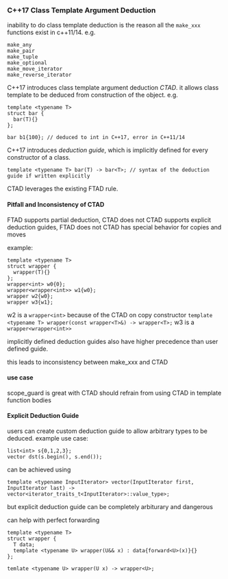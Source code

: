 ### C++17 Class Template Argument Deduction
inability to do class template deduction is the reason all the `make_xxx` functions exist in c++11/14. e.g.

```
make_any
make_pair
make_tuple
make_optional
make_move_iterator
make_reverse_iterator
```

C++17 introduces class template argument deduction *CTAD*. it allows class template to be deduced from construction of the object. e.g.

```
template <typename T>
struct bar {
  bar(T){}
};

bar b1{100}; // deduced to int in C++17, error in C++11/14
```

C++17 introduces *deduction guide*, which is implicitly defined for every constructor of a class.

```
template <typename T> bar(T) -> bar<T>; // syntax of the deduction guide if written explicitly
```

CTAD leverages the existing FTAD rule.

#### Pitfall and Inconsistency of CTAD
FTAD supports partial deduction, CTAD does not
CTAD supports explicit deduction guides, FTAD does not
CTAD has special behavior for copies and moves

example:
```
template <typename T>
struct wrapper {
  wrapper(T){}
};
wrapper<int> w0{0};
wrapper<wrapper<int>> w1{w0};
wrapper w2{w0};
wrapper w3{w1};
```

w2 is a `wrapper<int>` because of the CTAD on copy constructor `template <typename T> wrapper(const wrapper<T>&) -> wrapper<T>;`
w3 is a `wrapper<wrapper<int>>`

implicitly defined deduction guides also have higher precedence than user defined guide.

this leads to inconsistency between make_xxx and CTAD

#### use case
scope_guard is great with CTAD
should refrain from using CTAD in template function bodies

#### Explicit Deduction Guide
users can create custom deduction guide to allow arbitrary types to be deduced. example use case:

```
list<int> s{0,1,2,3};
vector dst(s.begin(), s.end());
```

can be achieved using
```
template <typename InputIterator> vector(InputIterator first, InputIterator last) -> vector<iterator_traits_t<InputIterator>::value_type>;
```

but explicit deduction guide can be completely arbiturary and dangerous

can help with perfect forwarding

```
template <typename T>
struct wrapper {
  T data;
  template <typename U> wrapper(U&& x) : data{forward<U>(x)}{}
};

temlate <typename U> wrapper(U x) -> wrapper<U>;
```
